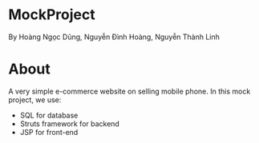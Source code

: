 # MockProject
By Hoàng Ngọc Dũng, Nguyễn Đình Hoàng, Nguyễn Thành Linh

# About
A very simple e-commerce website on selling mobile phone. In this mock project, we use:
- SQL for database
- Struts framework for backend
- JSP for front-end
